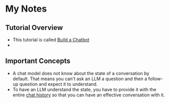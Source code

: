 # My Notes

## Tutorial Overview

* This tutorial is called [Build a Chatbot](https://python.langchain.com/docs/tutorials/chatbot/)
* 

## Important Concepts

* A chat model does not know about the state of a conversation by default. That means you can't ask an LLM a question and then a follow-up question and expect it to understand.
* To have an LLM understand the state, you have to provide it with the entire [chat history](https://python.langchain.com/docs/concepts/chat_history/) so that you can have an effective conversation with it.
